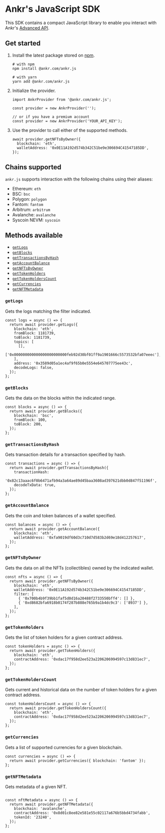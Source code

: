 # Ankr's JavaScript SDK

This SDK contains a compact JavaScript library to enable you interact with Ankr's [Advanced API](/build/products/advanced-api-sdk/overview/).

## Get started

1. Install the latest package stored on [npm](https://www.npmjs.com/package/@ankr.com/ankr.js).

    ```shell
    # with npm
    npm install @ankr.com/ankr.js

    # with yarn
    yarn add @ankr.com/ankr.js
    ```

2. Initialize the provider.

    ```
    import AnkrProvider from '@ankr.com/ankr.js';
    
    const provider = new AnkrProvider('');
    
    // or if you have a premium account
    const provider = new AnkrProvider('YOUR_API_KEY');
    ```

3. Use the provider to call either of the supported methods.

    ```
    await provider.getNFTsByOwner({
      blockchain: 'eth',
      walletAddress: '0x0E11A192d574b342C51be9e306694C41547185DD',
    });
    ```

## Chains supported

`ankr.js` supports interaction with the following chains using their aliases:

  * Ethereum: `eth`
  * BSC: `bsc`
  * Polygon: `polygon`
  * Fantom: `fantom`
  * Arbitrum: `arbitrum`
  * Avalanche: `avalanche`
  * Syscoin NEVM: `syscoin`

## Methods available

  * [`getLogs`](/build/products/advanced-api-sdk/javascript-sdk/#getlogs)
  * [`getBlocks`](/build/products/advanced-api-sdk/javascript-sdk/#getblocks)
  * [`getTransactionsByHash`](/build/products/advanced-api-sdk/javascript-sdk/#gettransactionsbyhash)
  * [`getAccountBalance`](/build/products/advanced-api-sdk/javascript-sdk/#getaccountbalance)
  * [`getNFTsByOwner`](/build/products/advanced-api-sdk/javascript-sdk/#getnftsbyowner)
  * [`getTokenHolders`](/build/products/advanced-api-sdk/javascript-sdk/#gettokenholders)
  * [`getTokenHoldersCount`](/build/products/advanced-api-sdk/javascript-sdk/#gettokenholderscount)
  * [`getCurrencies`](/build/products/advanced-api-sdk/javascript-sdk/#getcurrencies)
  * [`getNFTMetadata`](/build/products/advanced-api-sdk/javascript-sdk/#getnftmetadata)

### `getLogs`

Gets the logs matching the filter indicated.

```
const logs = async () => {
  return await provider.getLogs({
    blockchain: 'eth',
    fromBlock: 1181739,
    toBlock: 1181739,
    topics: [
      [],
      ['0x000000000000000000000000feb92d30bf01ff9a1901666c5573532bfa07eeec'],
    ],
    address: '0x3589d05a1ec4af9f65b0e5554e645707775ee43c',
    decodeLogs: false,
  });
};
```

### `getBlocks`

Gets the data on the blocks within the indicated range.

```
const blocks = async () => {
  return await provider.getBlocks({
    blockchain: 'bsc',
    fromBlock: 100,
    toBlock: 200,
  });
};
```

### `getTransactionsByHash`

Gets transaction details for a transaction specified by hash.

```
const transactions = async () => {
  return await provider.getTransactionsByHash({
    transactionHash:
      '0x82c13aaac6f0b6471afb94a3a64ae89d45baa3608ad397621dbb0d847f51196f',
    decodeTxData: true,
  });
};
```

### `getAccountBalance`

Gets the coin and token balances of a wallet specified.

```
const balances = async () => {
  return await provider.getAccountBalance({
    blockchain: 'eth',
    walletAddress: '0xfa9019df60d3c710d7d583b2d69e18d412257617',
  });
};
```

### `getNFTsByOwner`

Gets the data on all the NFTs (collectibles) owned by the indicated wallet.

```
const nfts = async () => {
  return await provider.getNFTsByOwner({
    blockchain: 'eth',
    walletAddress: '0x0E11A192d574b342C51be9e306694C41547185DD',
    filter: [
      { '0x700b4b9f39bb1faf5d0d16a20488f2733550bff4': [] },
      { '0xd8682bfa6918b0174f287b888e765b9a1b4dc9c3': ['8937'] },
    ],
  });
};
```

### `getTokenHolders`

Gets the list of token holders for a given contract address.

```
const tokenHolders = async () => {
  return await provider.getTokenHolders({
    blockchain: 'eth',
    contractAddress: '0xdac17f958d2ee523a2206206994597c13d831ec7',
  });
};
```

### `getTokenHoldersCount`

Gets current and historical data on the number of token holders for a given contract address.

```
const tokenHoldersCount = async () => {
  return await provider.getTokenHoldersCount({
    blockchain: 'eth',
    contractAddress: '0xdac17f958d2ee523a2206206994597c13d831ec7',
  });
};
```

### `getCurrencies`

Gets a list of supported currencies for a given blockchain.

```
const currencies = async () => {
  return await provider.getCurrencies({ blockchain: 'fantom' });
};
```

### `getNFTMetadata`

Gets metadata of a given NFT.

```

const nftMetadata = async () => {
  return await provider.getNFTMetadata({
    blockchain: 'avalanche',
    contractAddress: '0x8d01c8ee82e581e55c02117a676b5bbd4734fabb',
    tokenId: '23240',
  });
};

```

